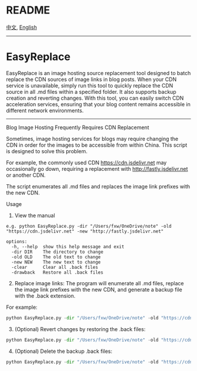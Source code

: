 
# README
[中文](Readme_zh.md), [English](Readme_en.md)

---


# EasyReplace

EasyReplace is an image hosting source replacement tool designed to batch replace the CDN sources of image links in blog posts. When your CDN service is unavailable, simply run this tool to quickly replace the CDN source in all .md files within a specified folder. It also supports backup creation and reverting changes. With this tool, you can easily switch CDN acceleration services, ensuring that your blog content remains accessible in different network environments.

---

Blog Image Hosting Frequently Requires CDN Replacement

Sometimes, image hosting services for blogs may require changing the CDN in order for the images to be accessible from within China. This script is designed to solve this problem.

For example, the commonly used CDN https://cdn.jsdelivr.net may occasionally go down, requiring a replacement with http://fastly.jsdelivr.net or another CDN.

The script enumerates all .md files and replaces the image link prefixes with the new CDN.

Usage
1.	View the manual
```
e.g. python EasyReplace.py -dir "/Users/fxw/OneDrive/note" -old "https://cdn.jsdelivr.net" -new "http://fastly.jsdelivr.net"

options:
  -h, --help  show this help message and exit
  -dir DIR    The directory to change
  -old OLD    The old text to change
  -new NEW    The new text to change
  -clear      Clear all .back files
  -drawback   Restore all .back files
```

2.	Replace image links: The program will enumerate all .md files, replace the image link prefixes with the new CDN, and generate a backup file with the .back extension.

For example:
```python
python EasyReplace.py -dir "/Users/fxw/OneDrive/note" -old "https://cdn.jsdelivr.net" -new "http://fastlyjsdelivr.net"
```
3.	(Optional) Revert changes by restoring the .back files:

```python
python EasyReplace.py -dir "/Users/fxw/OneDrive/note" -old "https://cdn.jsdelivr.net" -new "http://fastlyjsdelivr.net" -drawback
```
4.	(Optional) Delete the backup .back files:
```python
python EasyReplace.py -dir "/Users/fxw/OneDrive/note" -old "https://cdn.jsdelivr.net" -new "http://fastlyjsdelivr.net" -clear
```